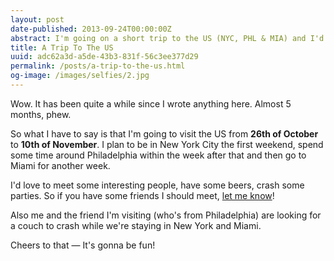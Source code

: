```yaml
---
layout: post
date-published: 2013-09-24T00:00:00Z
abstract: I'm going on a short trip to the US (NYC, PHL & MIA) and I'd love to meet some fun people!
title: A Trip To The US
uuid: adc62a3d-a5de-43b3-831f-56c3ee377d29
permalink: /posts/a-trip-to-the-us.html
og-image: /images/selfies/2.jpg
---
```

Wow. It has been quite a while since I wrote anything here. Almost 5 months, phew.

So what I have to say is that I'm going to visit the US from **26th
of October** to **10th of November**. I plan to be in New York City the first
weekend, spend some time around Philadelphia within the week after that and
then go to Miami for another week.

I'd love to meet some interesting people, have some beers, crash some parties.
So if you have some friends I should meet, [let me
know](mailto:martinklepsch+us@googlemail.com)!

Also me and the friend I'm visiting (who's from Philadelphia) are looking for
a couch to crash while we're staying in New York and Miami.

Cheers to that — It's gonna be fun!
